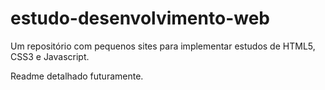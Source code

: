 # estudo-desenvolvimento-web
Um repositório com pequenos sites para implementar estudos de HTML5, CSS3 e Javascript.

Readme detalhado futuramente.
